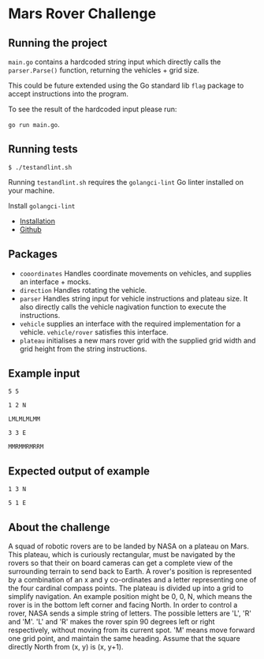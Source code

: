 # Mars Rover Challenge

## Running the project

`main.go` contains a hardcoded string input which directly calls the `parser.Parse()` function, returning the vehicles + grid size. 

This could be future extended using the Go standard lib `flag` package to accept instructions into the program.

To see the result of the hardcoded input please run:

`go run main.go`.


## Running tests

`$ ./testandlint.sh`

Running `testandlint.sh` requires the `golangci-lint` Go linter installed on your machine.

Install `golangci-lint`

- [Installation](https://golangci-lint.run/usage/install/#local-installation)
- [Github](https://github.com/golangci/golangci-lint)


## Packages
-   `cooordinates` Handles coordinate movements on vehicles, and supplies an interface + mocks.
- `direction` Handles rotating the vehicle.
- `parser` Handles string input for vehicle instructions and plateau size. It also directly calls the vehicle nagivation function to execute the instructions.
- `vehicle` supplies an interface with the required implementation for a vehicle. `vehicle/rover` satisfies this interface.
- `plateau` initialises a new mars rover grid with the supplied grid width and grid height from the string instructions.

## Example input

```
5 5

1 2 N

LMLMLMLMM

3 3 E

MMRMMRMRRM
```

## Expected output of example

```
1 3 N

5 1 E
```

## About the challenge

A squad of robotic rovers are to be landed by NASA on a plateau on Mars.
This plateau, which is curiously rectangular, must be navigated by the rovers so that their on board cameras can get a complete view of the surrounding terrain to send back to Earth.
A rover's position is represented by a combination of an x and y co-ordinates and a letter representing one of the four cardinal compass points. The plateau is divided up into a grid to simplify navigation. An example position might be 0, 0, N, which means the rover is in the bottom left corner and facing North.
In order to control a rover, NASA sends a simple string of letters. The possible letters are 'L', 'R' and 'M'. 'L' and 'R' makes the rover spin 90 degrees left or right respectively, without moving from its current spot.
'M' means move forward one grid point, and maintain the same heading. Assume that the square directly North from (x, y) is (x, y+1).